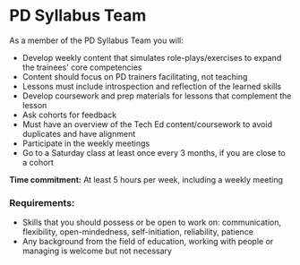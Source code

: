 # PD Syllabus Team

As a member of the PD Syllabus Team you will:

* Develop weekly content that simulates role-plays/exercises to expand the trainees' core competencies
* Content should focus on PD trainers facilitating, not teaching&#x20;
* Lessons must include introspection and reflection of the learned skills
* Develop coursework and prep materials for lessons that complement the lesson
* Ask cohorts for feedback&#x20;
* Must have an overview of the Tech Ed content/coursework to avoid duplicates and have alignment&#x20;
* Participate in the weekly meetings
* Go to a Saturday class at least once every 3 months, if you are close to a cohort

**Time commitment:** At least 5 hours per week, including a weekly meeting

### Requirements:&#x20;

* Skills that you should possess or be open to work on: communication, flexibility, open-mindedness, self-initiation, reliability, patience
* Any background from the field of education, working with people or managing is welcome but not necessary
